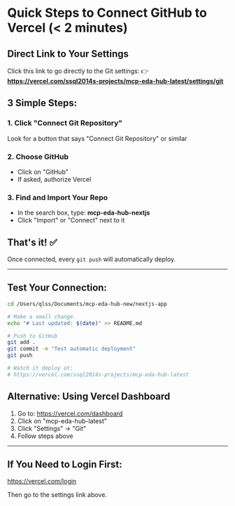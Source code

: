 # Quick Steps to Connect GitHub to Vercel (< 2 minutes)

## Direct Link to Your Settings
Click this link to go directly to the Git settings:
👉 **https://vercel.com/ssql2014s-projects/mcp-eda-hub-latest/settings/git**

## 3 Simple Steps:

### 1. Click "Connect Git Repository"
Look for a button that says "Connect Git Repository" or similar

### 2. Choose GitHub
- Click on "GitHub" 
- If asked, authorize Vercel

### 3. Find and Import Your Repo
- In the search box, type: **mcp-eda-hub-nextjs**
- Click "Import" or "Connect" next to it

## That's it! ✅

Once connected, every `git push` will automatically deploy.

---

## Test Your Connection:

```bash
cd /Users/qlss/Documents/mcp-eda-hub-new/nextjs-app

# Make a small change
echo "# Last updated: $(date)" >> README.md

# Push to GitHub
git add .
git commit -m "Test automatic deployment"
git push

# Watch it deploy at:
# https://vercel.com/ssql2014s-projects/mcp-eda-hub-latest
```

## Alternative: Using Vercel Dashboard

1. Go to: https://vercel.com/dashboard
2. Click on "mcp-eda-hub-latest"
3. Click "Settings" → "Git"
4. Follow steps above

---

## If You Need to Login First:
https://vercel.com/login

Then go to the settings link above.